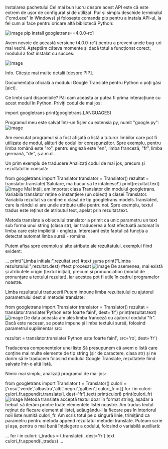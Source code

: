 Instalarea pachetului
Cel mai bun lucru despre acest API este că este extrem de ușor de configurat și de utilizat. Pur și simplu deschide terminalul ("cmd.exe" în Windows) 
și folosește comanda pip pentru a instala API-ul, 
la fel cum ai face pentru oricare altă bibliotecă Python:

![image](https://github.com/Maria120286/Traducerea-automat-a-textului/assets/157504181/a6a71e45-9771-4b9b-a5f1-e8aefa7dd7f8)
pip install googletrans==4.0.0-rc1

Avem nevoie de această versiune (4.0.0-rc1) pentru a preveni unele bug-uri mai vechi. Așteptăm câteva momente și dacă totul a funcționat corect, modulul a fost instalat cu succes:

![image](https://github.com/Maria120286/Traducerea-automat-a-textului/assets/157504181/26a5d529-fb93-4993-87c6-e547a37b191b)

Info. Citește mai multe detalii [despre PIP].

Documentația oficială a modului Google Translate pentru Python o poți găsi [aici].

Ce limbi sunt disponibile?
Păi cam aceasta ar putea fi prima interacțiune cu acest modul în Python. Priviți codul de mai jos:

import googletrans
print(googletrans.LANGUAGES)

Programul meu este salvat într-un fișier cu extensia py, numit "google.py":
![image](https://github.com/Maria120286/Traducerea-automat-a-textului/assets/157504181/5fc63879-9b61-4599-b305-ff508524ec7d)

Am executat programul și a fost afișată o listă a tuturor limbilor care pot fi utilizate de modul, alături de codul lor corespunzător. Spre exemplu, pentru limba română este "ro", pentru engleză este "en", limba franceză, "fr", limba germană, "de", ș.a.m.d.

Un prim exemplu de traducere
Analizați codul de mai jos, precum și rezultatul în consolă:

from googletrans import Translator
translator = Translator()
rezultat = translator.translate('Salutare, ma bucur sa te intalnesc!')
print(rezultat.text)
![image](https://github.com/Maria120286/Traducerea-automat-a-textului/assets/157504181/1f73e7e9-b7dd-4470-9a44-0900abb6c033)
Mai întâi, am importat clasa Translator din modulul googletrans. Variabila translator reține o instanțiere (un obiect) a clasei Translator. Variabila rezultat va conține o clasă de tip googletrans.models.Translated, care la rândul ei are unele atribute utile pentru noi. Spre exemplu, textul tradus este reținut de atributul text, apelat prin rezultat.text.

Metoda translate a obiectului translator a primit ca unic parametru un text sub forma unui string (clasa str), iar traducerea a fost efectuată automat în limba care este implicită - engleza. Interesant este faptul că funcția a detectat automat limba sursă - româna.

Putem afișa spre exemplu și alte atribute ale rezultatului, exemplul fiind evident:

...
print("Limba initiala:",rezultat.src) #text sursa
print("Limba rezultatului:",rezultat.dest) #text procesat
![image](https://github.com/Maria120286/Traducerea-automat-a-textului/assets/157504181/207ef66f-1562-45cf-a6e8-17415464afb5)
De asemenea, mai există și atributele origin (textul inițial), precum și pronunciation (modul de pronunțare a textului rezultat), iar acestea pot fi utile în cadrul programelor noastre.

Limba rezultatului traducerii
Putem impune limba rezultatului cu ajutorul parametrului dest al metodei translate:

from googletrans import Translator
translator = Translator()
rezultat = translator.translate('Python este foarte fain!', dest='fr')
print(rezultat.text)
![image](https://github.com/Maria120286/Traducerea-automat-a-textului/assets/157504181/5292cb05-426f-4e9f-9516-8a21d5f19d20)
De data aceasta am ales limba franceză cu ajutorul codului "fr". Dacă este necesar, se poate impune și limba textului sursă, folosind parametrul suplimentar src:

rezultat = translator.translate('Python este foarte fain!', src='ro', dest='fr')

Traducerea componentelor unei liste
Să presupunem că avem o listă care conține mai multe elemente de tip string (șir de caractere, clasa str) și ne dorim să le traducem folosind modulul Google Translate, rezultatele fiind salvate într-o altă listă.

Nimic mai simplu, analizați programul de mai jos:

from googletrans import Translator
t = Translator()
culori = ['rosu','verde','albastru','alb','negru','galben']
culori_fr = []
for i in culori:
    culori_fr.append(t.translate(i, dest='fr').text)
print(culori)
print(culori_fr)
![image](https://github.com/Maria120286/Traducerea-automat-a-textului/assets/157504181/55dba650-9070-4584-9677-16e8543ed167)
Metoda translate acceptă textul doar în format string, așadar a trebuit să iterăm printre toate elementele listei noastre. Am tradus textul reținut de fiecare element al listei, adăugându-l la fiecare pas în interiorul noii liste numită culori_fr. Am scris totul pe o singură linie, trimițând ca parametru pentru metoda append rezultatul metodei translate. Puteam scrie și așa, pentru o mai bună înțelegere a codului, folosind o variabilă auxiliară:

...
for i in culori:
    i_tradus = t.translate(i, dest='fr').text
    culori_fr.append(i_tradus)
...










